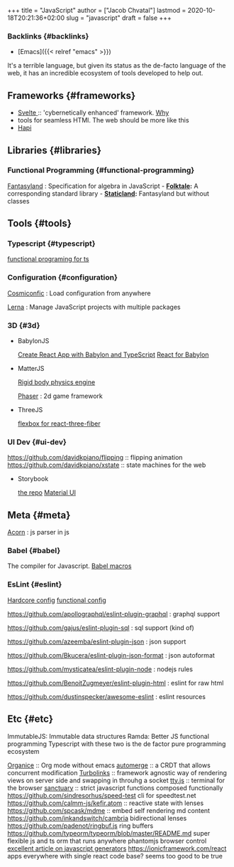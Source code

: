 +++
title = "JavaScript"
author = ["Jacob Chvatal"]
lastmod = 2020-10-18T20:21:36+02:00
slug = "javascript"
draft = false
+++

### Backlinks {#backlinks}

-   [Emacs]({{< relref "emacs" >}})

It's a terrible language, but given its status as the de-facto language of the web, it has an incredible ecosystem of tools developed to help out.


## Frameworks {#frameworks}

-   [Svelte ](https://github.com/sveltejs/svelte):: 'cybernetically enhanced' framework. [Why](https://github.com/feltcoop/why-svelte)
-   tools for seamless HTMl. The web should be more like this
-   [Hapi](https://github.com/hapijs/hapi)


## Libraries {#libraries}


### Functional Programming {#functional-programming}

[Fantasyland](https://github.com/fantasyland/fantasy-land)
: Specification for algebra in JavaScript
    -   **[Folktale](https://github.com/origamitower/folktale):** A corresponding standard library
    -   **[Staticland](https://github.com/fantasyland/static-land):** Fantasyland but without classes


## Tools {#tools}


### Typescript {#typescript}

[functional programing for ts](https://github.com/gcanti/fp-ts)


### Configuration {#configuration}

[Cosmiconfic](https://github.com/davidtheclark/cosmiconfig)
: Load configuration from anywhere

[Lerna](https://github.com/lerna/lerna)
: Manage JavaScript projects with multiple packages


### 3D {#3d}

<!--list-separator-->

-  BabylonJS

    [Create React App with Babylon and TypeScript](https://github.com/brianzinn/create-react-app-typescript-babylonjs)
    [React for Babylon](https://github.com/brianzinn/react-babylonjs)

<!--list-separator-->

-  MatterJS

    [Rigid body physics engine](https://github.com/liabru/matter-js)

    [Phaser](https://github.com/photonstorm/phaser)
    : 2d game framework

<!--list-separator-->

-  ThreeJS

    [flexbox for react-three-fiber](https://github.com/pmndrs/react-three-flex)


### UI Dev {#ui-dev}

<https://github.com/davidkpiano/flipping> :: flipping animation
<https://github.com/davidkpiano/xstate> :: state machines for the web

<!--list-separator-->

-  Storybook

    [the repo](https://github.com/storybookjs/storybook)
    [Material UI](https://github.com/react-theming/storybook-addon)


## Meta {#meta}

[Acorn](https://github.com/acornjs/acorn)
: js parser in js


### Babel {#babel}

The compiler for Javascript.
[Babel macros](https://github.com/jgierer12/awesome-babel-macros)


### EsLint {#eslint}

[Hardcore config](https://github.com/EvgenyOrekhov/eslint-config-hardcore)
[functional config](https://github.com/jonaskello/eslint-plugin-functional)

<https://github.com/apollographql/eslint-plugin-graphql>
: graphql support

<https://github.com/gajus/eslint-plugin-sql>
: sql support (kind of)

<https://github.com/azeemba/eslint-plugin-json>
: json support

<https://github.com/Bkucera/eslint-plugin-json-format>
: json autoformat

<https://github.com/mysticatea/eslint-plugin-node>
: nodejs rules

<https://github.com/BenoitZugmeyer/eslint-plugin-html>
: eslint for raw html

<https://github.com/dustinspecker/awesome-eslint>
: eslint resources


## Etc {#etc}

ImmutableJS: Immutable data structures
Ramda: Better JS functional programming
Typescript with these two is the de factor pure programming ecosystem

[Organice](https://github.com/200ok-ch/organice) :: Org mode without emacs
[automerge](https://github.com/automerge/automerge) :: a CRDT that allows concurrent modification
[Turbolinks](https://github.com/turbolinks/turbolinks) :: framework agnostic way of rendering views on server side and swapping in throuhg a socket
[tty.js](https://github.com/chjj/tty.js) :: terminal for the browser
[sanctuary](https://github.com/sanctuary-js/sanctuary) :: strict javascript functions composed functionally
<https://github.com/sindresorhus/speed-test> cli for speedtest.net
<https://github.com/calmm-js/kefir.atom> :: reactive state with lenses
<https://github.com/spcask/mdme> :: embed self rendering md content
<https://github.com/inkandswitch/cambria> bidirectional lenses
<https://github.com/padenot/ringbuf.js> ring buffers
<https://github.com/typeorm/typeorm/blob/master/README.md> super flexible js and ts orm that runs anywhere
phantomjs browser control
[excellent article on javascript generators](https://github.com/gajus/gajus.com-blog/blob/master/posts/the-definitive-guide-to-the-javascript-generators/index.md)
<https://ionicframework.com/react> apps everywhere with single react code base? seems too good to be true
